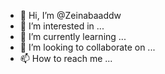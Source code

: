 - 👋 Hi, I’m @Zeinabaaddw
- 👀 I’m interested in ...
- 🌱 I’m currently learning ...
- 💞️ I’m looking to collaborate on ...
- 📫 How to reach me ...

<!---
Zeinabaaddw/Zeinabaaddw is a ✨ special ✨ repository because its `README.md` (this file) appears on your GitHub profile.
You can click the Preview link to take a look at your changes.
--->
